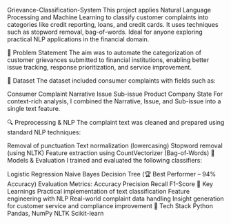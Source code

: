Grievance-Classification-System
This project applies Natural Language Processing and Machine Learning to classify customer complaints into categories like credit reporting, loans, and credit cards. It uses techniques such as stopword removal, bag-of-words. Ideal for anyone exploring practical NLP applications in the financial domain.

📌 Problem Statement
The aim was to automate the categorization of customer grievances submitted to financial institutions, enabling better issue tracking, response prioritization, and service improvement.

📂 Dataset
The dataset included consumer complaints with fields such as:

Consumer Complaint Narrative
Issue
Sub-issue
Product
Company
State
For context-rich analysis, I combined the Narrative, Issue, and Sub-issue into a single text feature.

🔍 Preprocessing & NLP
The complaint text was cleaned and prepared using standard NLP techniques:

Removal of punctuation
Text normalization (lowercasing)
Stopword removal (using NLTK)
Feature extraction using CountVectorizer (Bag-of-Words)
🤖 Models & Evaluation
I trained and evaluated the following classifiers:

Logistic Regression
Naive Bayes
Decision Tree (🏆 Best Performer – 94% Accuracy)
Evaluation Metrics:
Accuracy
Precision
Recall
F1-Score
🚀 Key Learnings
Practical implementation of text classification
Feature engineering with NLP
Real-world complaint data handling
Insight generation for customer service and compliance improvement
🧰 Tech Stack
Python
Pandas, NumPy
NLTK
Scikit-learn
